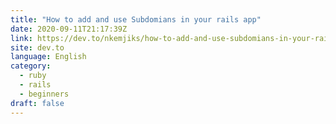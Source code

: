 ```yaml
---
title: "How to add and use Subdomians in your rails app"
date: 2020-09-11T21:17:39Z
link: https://dev.to/nkemjiks/how-to-add-and-use-subdomians-in-your-rails-app-27n8?utm_medium=RSS&utm_source=news.12bit.vn
site: dev.to
language: English
category:
  - ruby
  - rails
  - beginners
draft: false
---
```

